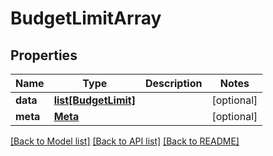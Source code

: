 # BudgetLimitArray

## Properties
Name | Type | Description | Notes
------------ | ------------- | ------------- | -------------
**data** | [**list[BudgetLimit]**](BudgetLimit.md) |  | [optional] 
**meta** | [**Meta**](Meta.md) |  | [optional] 

[[Back to Model list]](../README.md#documentation-for-models) [[Back to API list]](../README.md#documentation-for-api-endpoints) [[Back to README]](../README.md)


